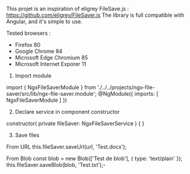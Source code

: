 This projet is an inspiration of eligrey FileSave.js : https://github.com/eligrey/FileSaver.js
The library is full compatible with Angular, and it's simple to use.

Tested browsers :
 - Firefox 80
 - Google Chrome 84
 - Microsoft Edge Chromium 85
 - Microsoft Internet Exporer 11
 
1) Import module

import { NgxFileSaverModule } from './../../projects/ngx-file-saver/src/lib/ngx-file-saver.module';
@NgModule({
    imports: [
        NgxFileSaverModule
    ]
})

2) Declare service in component constructor

constructor(
    private fileSaver: NgxFileSaverService
) { }

3) Save files 

From URL 
this.fileSaver.saveUrl(url, 'Test.docx');

From Blob
const blob = new Blob(['Test de blob'], {
    type: 'text/plain'
});
this.fileSaver.saveBlob(blob, 'Test.txt');- 


